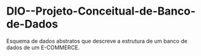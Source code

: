 # DIO--Projeto-Conceitual-de-Banco-de-Dados
Esquema de dados abstratos que descreve a estrutura de um banco de dados de um E-COMMERCE.
